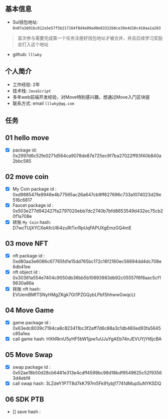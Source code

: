 ## 基本信息
- Sui钱包地址: `0x07a1601bc812a5e57f5b217164f8d4e09ad0e83322b8ce39e4d10c410aa1a283`
> 首次参与需要完成第一个任务注册好钱包地址才被合并，并且后续学习奖励会打入这个地址
- github: `lllwky`

## 个人简介
- 工作经验: 2年
- 技术栈: `JavaScript`
- 多年web前端开发经验，对Move特别感兴趣，想通过Move入门区块链
- 联系方式: email `lllwky@qq.com`

## 任务

##   01 hello move  
- [x] package id: 0x2997d6c52fe0271d564ca9078de87e725ec9f7ba27022ff93f40b840a2bbc585

##   02 move coin
- [x] My Coin package id : 0xd988547fe9946e4b77565ac26a647cb9ff627696c733a1074023d29e516c6817
- [x] Faucet package id : 0x503e277d942427fa2797020ebb7dc2740b7bfd8653549d432ec75cb20f1a708e
- [x] 转账 `My Coin` hash: D7wcTUjXYCXeAfcU8i4zuRtTxrRpUqFAPUXgEmzGQ4mE

##   03 move NFT
- [x] nft package id : 0xd80aa3e6086c67765fd1e15dd765bc172c16f2160ec56694dd4dc708e6db41ee
- [x] nft object id : 0x30361a554e7404c9050db36bb5b10693983db92c05557f6f8aac5cf19630a86a
- [x] 转账 nft  hash: EVUemBMfTSNyHMgZKgk7Gt1PZGQybLPbfShhwwGwqcLt

##   04 Move Game
- [x] game package id : 0x63edc8039c7194ca8c823411bc3f2aff7d6c88a3c1db460ed93fa5645c85a1ea
- [x] call game hash: HXhRknU5yHF5bW1jpw1uUJuYgAEb74nJEVUYjYt6jcBA

##   05 Move Swap
- [x] swap package id : 0x52ae18b50d28cb6481e313e4cdff4599bc98d18bdf9549625c52f93563d4ebf4
- [x] call swap hash: 3LZdeY1P7T8d7kK797m5Fk91ybjf7741dMupSuNYKSDQ

##   06 SDK PTB
- [] save hash :
